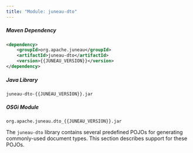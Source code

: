 ```yaml
---
title: "Module: juneau-dto"
---
```


##### Maven Dependency

```xml
<dependency>
    <groupId>org.apache.juneau</groupId>
    <artifactId>juneau-dto</artifactId>
    <version>{{JUNEAU_VERSION}}</version>
</dependency>
```

##### Java Library

```text
juneau-dto-{{JUNEAU_VERSION}}.jar
```

##### OSGi Module

```text
org.apache.juneau.dto_{{JUNEAU_VERSION}}.jar
```

The `juneau-dto` library contains several predefined POJOs for generating commonly-used document types.
This section describes support for these POJOs.

